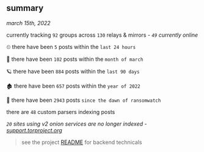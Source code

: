 
## summary
_march 15th, 2022_

currently tracking `92` groups across `130` relays & mirrors - _`49` currently online_

⏲ there have been `5` posts within the `last 24 hours`

🦈 there have been `102` posts within the `month of march`

🪐 there have been `884` posts within the `last 90 days`

🏚 there have been `657` posts within the `year of 2022`

🦕 there have been `2943` posts `since the dawn of ransomwatch`

there are `48` custom parsers indexing posts

_`20` sites using v2 onion services are no longer indexed - [support.torproject.org](https://support.torproject.org/onionservices/v2-deprecation/)_

> see the project [README](https://github.com/thetanz/ransomwatch#ransomwatch--) for backend technicals
